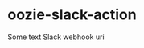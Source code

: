 # oozie-slack-action

<action name="send">
    <slack xmlns="uri:oozie:slack-action:0.1">
        <text>Some text</text>
        <webhook-uri>Slack webhook uri</webhook-uri>
    </slack>
    <ok to="end"/>
    <error to="kill"/>
</action>
